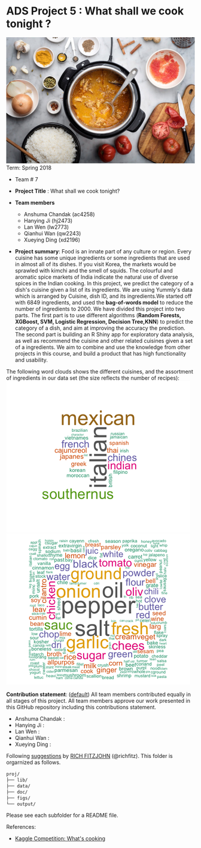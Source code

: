 # ADS Project 5 : What shall we cook tonight ?
![image](figs/cooking.jpg)
Term: Spring 2018

+ Team # 7
+ **Project Title** : What shall we cook tonight? 
+ **Team members**
	+ Anshuma Chandak (ac4258)
	+ Hanying Ji (hj2473)
	+ Lan Wen (lw2773)
	+ Qianhui Wan (qw2243)
	+ Xueying Ding (xd2196)

 
+ **Project summary**: Food is an innate part of any culture or region. Every cuisine has some unique ingredients or some ingredients that are used in almost all of its dishes. If you visit Korea, the markets would be sprawled with kimchi and the smell of squids. The colourful and aromatic spice markets of India indicate the natural use of diverse spices in the Indian cooking. In this project, we predict the category of a dish's cuisine given a list of its ingredients. We are using Yummly's data which is arranged by  Cuisine, dish ID, and its ingredients.We started off with 6849 ingredients, and used the **bag-of-words model** to reduce the number of ingredients to 2000.  We have divided this project into two parts. The first part is to use different algorithms (**Random Forests, XGBoost, SVM, Logistic Regression, Decision Tree,KNN**) to predict the category of a dish, and aim at improving the accuracy the prediction. The second part is building an R Shiny app for exploratory data analysis, as well as recommend the cuisine and other related cuisines given a set of a ingredients. 
We aim to combine and use the knowledge from other projects in this course, and build a product that has high functionality and usability. 

The following word clouds shows the different cuisines, and the assortment of ingredients in our data set (the size reflects the number of recipes): 
![image](figs/Rplot.png) ![image](figs/ingredients.png)

	
**Contribution statement**: ([default](doc/a_note_on_contributions.md)) All team members contributed equally in all stages of this project. All team members approve our work presented in this GitHub repository including this contributions statement. 

+ Anshuma Chandak :
+ Hanying Ji :
+ Lan Wen :
+ Qianhui Wan :
+ Xueying Ding :

Following [suggestions](http://nicercode.github.io/blog/2013-04-05-projects/) by [RICH FITZJOHN](http://nicercode.github.io/about/#Team) (@richfitz). This folder is orgarnized as follows.

```
proj/
├── lib/
├── data/
├── doc/
├── figs/
└── output/
```

Please see each subfolder for a README file.



References:
+ [Kaggle Competition: What's cooking](https://www.kaggle.com/c/whats-cooking)
